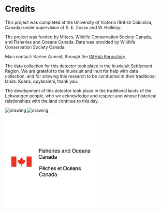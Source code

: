 # Credits

This project was completed at the University of Victoria (British Columbia, Canada) under supervision of S. E. Dosso and W. Halliday.

The project was funded by Mitacs, Wildlife Conservation Society Canada, and Fisheries and Oceans Canada. Data was provided by Wildlife Conservation Society Canada.

Main contact: Karlee Zammit, through the [GitHub Repository](https://github.com/karlzam/ringed-seal-detector/tree/main)

The data collection for this detector took place in the Inuvialuit Settlement Region. 
We are grateful to the Inuvialuit and Inuit for help with data collection, and for allowing 
this research to be conducted in their traditional lands. Koana, quyanainni, thank you.

The development of this detector took place in the traditional lands of the Lekwungen 
people, who we acknowledge and respect and whose historical relationships with the land 
continue to this day.

<img src="../mitacs-logo.png" alt="drawing" width="200"/>

<img src="../WCS-logo.jpg" alt="drawing" width="200"/>

![fisheries](fisheries-logo.jpg)